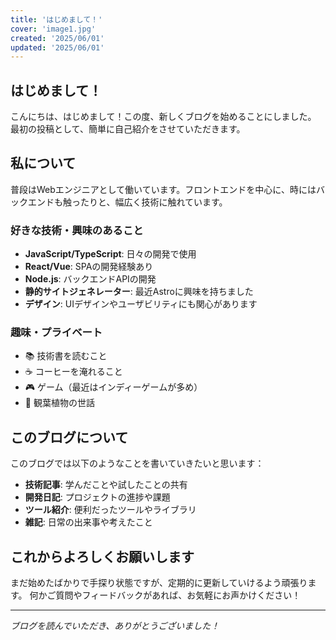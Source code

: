 ```yaml
---
title: 'はじめまして！'
cover: 'image1.jpg'
created: '2025/06/01'
updated: '2025/06/01'
---
```


## はじめまして！

こんにちは、はじめまして！この度、新しくブログを始めることにしました。
最初の投稿として、簡単に自己紹介をさせていただきます。

## 私について

普段はWebエンジニアとして働いています。フロントエンドを中心に、時にはバックエンドも触ったりと、幅広く技術に触れています。

### 好きな技術・興味のあること

- **JavaScript/TypeScript**: 日々の開発で使用
- **React/Vue**: SPAの開発経験あり
- **Node.js**: バックエンドAPIの開発
- **静的サイトジェネレーター**: 最近Astroに興味を持ちました
- **デザイン**: UIデザインやユーザビリティにも関心があります

### 趣味・プライベート

- 📚 技術書を読むこと
- ☕ コーヒーを淹れること
- 🎮 ゲーム（最近はインディーゲームが多め）
- 🌱 観葉植物の世話

## このブログについて

このブログでは以下のようなことを書いていきたいと思います：

- **技術記事**: 学んだことや試したことの共有
- **開発日記**: プロジェクトの進捗や課題
- **ツール紹介**: 便利だったツールやライブラリ
- **雑記**: 日常の出来事や考えたこと

## これからよろしくお願いします

まだ始めたばかりで手探り状態ですが、定期的に更新していけるよう頑張ります。
何かご質問やフィードバックがあれば、お気軽にお声かけください！

---

*ブログを読んでいただき、ありがとうございました！*